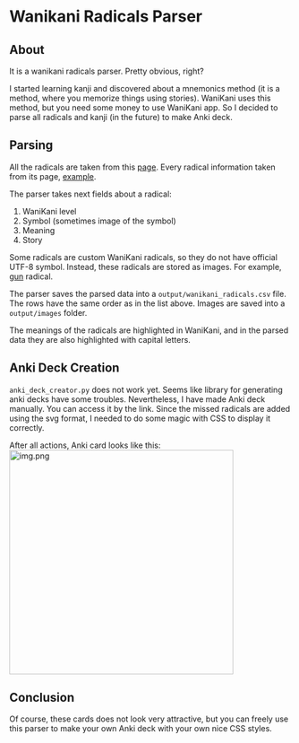 # Wanikani Radicals Parser

## About
It is a wanikani radicals parser. Pretty obvious, right?

I started learning kanji and discovered about a mnemonics method (it is a method, where you memorize things using stories).
WaniKani uses this method, but you need some money to use WaniKani app. So I decided to
parse all radicals and kanji (in the future) to make Anki deck.

## Parsing
All the radicals are taken from this [page](https://www.wanikani.com/radicals).
Every radical information taken from its page, [example](https://www.wanikani.com/radicals/barb).

The parser takes next fields about a radical:
1. WaniKani level
2. Symbol (sometimes image of the symbol) 
3. Meaning
4. Story

Some radicals are custom WaniKani radicals, so they do not have official UTF-8 symbol.
Instead, these radicals are stored as images. For example, [gun](https://www.wanikani.com/radicals/gun) radical.

The parser saves the parsed data into a ```output/wanikani_radicals.csv``` file.
The rows have the same order as in the list above. Images are saved into a ```output/images``` folder.

The meanings of the radicals are highlighted in WaniKani, and in the parsed data they are also highlighted with capital letters.  

## Anki Deck Creation
```anki_deck_creator.py``` does not work yet. Seems like library for generating anki decks have some troubles. Nevertheless,
I have made Anki deck manually. You can access it by the link. Since the missed radicals are added using the svg format, I needed
to do some magic with CSS to display it correctly.

After all actions, Anki card looks like this:
<img alt="img.png" src="img.png" width="400"/>

## Conclusion
Of course, these cards does not look very attractive, but you can freely use this parser to make your own Anki deck with your
own nice CSS styles.
 